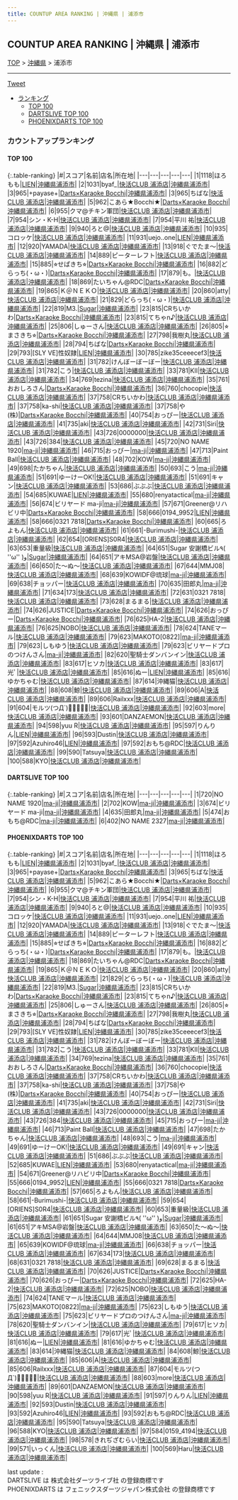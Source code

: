 ```yaml
---
title: COUNTUP AREA RANKING | 沖縄県 | 浦添市
---
```

## COUNTUP AREA RANKING | 沖縄県 | 浦添市

[TOP](/darts/rank/) > [沖縄県](/darts/rank/沖縄県/) > 浦添市

___

<a href="https://twitter.com/share?ref_src=twsrc%5Etfw" data-text="COUNTUP AREA RANKING | 沖縄県浦添市" class="twitter-share-button" data-hashtags="DARTSLIVE,PHOENIXDARTS,darts,ダーツ" data-show-count="false">Tweet</a>

* [ランキング](#カウントアップランキング)
    * [TOP 100](#top-100)
    * [DARTSLIVE TOP 100](#dartslive-top-100)
    * [PHOENIXDARTS TOP 100](#phoenixdarts-top-100)

### カウントアップランキング

#### TOP 100



{:.table-ranking}
|#|スコア|名前|店名|所在地|
|---|---|---|---|---|
|1|1118|<span class="rank-name-pd">ほろもも</span>|<a href="https://vs.phoenixdarts.com/jp/shop/shopDetailInfo/s_47179?s_seq=47179">LIEN</a>|<a href="/darts/rank/沖縄県/浦添市">沖縄県浦添市</a>|
|2|1031|<span class="rank-name-pd">byaf_</span>|<a href="https://vs.phoenixdarts.com/jp/shop/shopDetailInfo/s_81788?s_seq=81788">快活CLUB 浦添店</a>|<a href="/darts/rank/沖縄県/浦添市">沖縄県浦添市</a>|
|3|965|<span class="rank-name-pd">+payase+</span>|<a href="https://vs.phoenixdarts.com/jp/shop/shopDetailInfo/s_77362?s_seq=77362">Darts×Karaoke Bocchi</a>|<a href="/darts/rank/沖縄県/浦添市">沖縄県浦添市</a>|
|3|965|<span class="rank-name-pd">ちばな</span>|<a href="https://vs.phoenixdarts.com/jp/shop/shopDetailInfo/s_81788?s_seq=81788">快活CLUB 浦添店</a>|<a href="/darts/rank/沖縄県/浦添市">沖縄県浦添市</a>|
|5|962|<span class="rank-name-pd">こあら★Bocchi★</span>|<a href="https://vs.phoenixdarts.com/jp/shop/shopDetailInfo/s_77362?s_seq=77362">Darts×Karaoke Bocchi</a>|<a href="/darts/rank/沖縄県/浦添市">沖縄県浦添市</a>|
|6|955|<span class="rank-name-pd">クマ@チキン軍団</span>|<a href="https://vs.phoenixdarts.com/jp/shop/shopDetailInfo/s_81788?s_seq=81788">快活CLUB 浦添店</a>|<a href="/darts/rank/沖縄県/浦添市">沖縄県浦添市</a>|
|7|954|<span class="rank-name-pd">シン・K-H</span>|<a href="https://vs.phoenixdarts.com/jp/shop/shopDetailInfo/s_81788?s_seq=81788">快活CLUB 浦添店</a>|<a href="/darts/rank/沖縄県/浦添市">沖縄県浦添市</a>|
|7|954|<span class="rank-name-pd">平川 祐</span>|<a href="https://vs.phoenixdarts.com/jp/shop/shopDetailInfo/s_81788?s_seq=81788">快活CLUB 浦添店</a>|<a href="/darts/rank/沖縄県/浦添市">沖縄県浦添市</a>|
|9|940|<span class="rank-name-pd">ろと@</span>|<a href="https://vs.phoenixdarts.com/jp/shop/shopDetailInfo/s_81788?s_seq=81788">快活CLUB 浦添店</a>|<a href="/darts/rank/沖縄県/浦添市">沖縄県浦添市</a>|
|10|935|<span class="rank-name-pd">コロッケ</span>|<a href="https://vs.phoenixdarts.com/jp/shop/shopDetailInfo/s_81788?s_seq=81788">快活CLUB 浦添店</a>|<a href="/darts/rank/沖縄県/浦添市">沖縄県浦添市</a>|
|11|931|<span class="rank-name-pd">uejo..one</span>|<a href="https://vs.phoenixdarts.com/jp/shop/shopDetailInfo/s_47179?s_seq=47179">LIEN</a>|<a href="/darts/rank/沖縄県/浦添市">沖縄県浦添市</a>|
|12|920|<span class="rank-name-pd">YAMADA</span>|<a href="https://vs.phoenixdarts.com/jp/shop/shopDetailInfo/s_81788?s_seq=81788">快活CLUB 浦添店</a>|<a href="/darts/rank/沖縄県/浦添市">沖縄県浦添市</a>|
|13|918|<span class="rank-name-pd">ぐでたま〜</span>|<a href="https://vs.phoenixdarts.com/jp/shop/shopDetailInfo/s_81788?s_seq=81788">快活CLUB 浦添店</a>|<a href="/darts/rank/沖縄県/浦添市">沖縄県浦添市</a>|
|14|889|<span class="rank-name-pd">ピーターレフト</span>|<a href="https://vs.phoenixdarts.com/jp/shop/shopDetailInfo/s_81788?s_seq=81788">快活CLUB 浦添店</a>|<a href="/darts/rank/沖縄県/浦添市">沖縄県浦添市</a>|
|15|885|<span class="rank-name-pd">⭐︎せぱきち⭐︎</span>|<a href="https://vs.phoenixdarts.com/jp/shop/shopDetailInfo/s_77362?s_seq=77362">Darts×Karaoke Bocchi</a>|<a href="/darts/rank/沖縄県/浦添市">沖縄県浦添市</a>|
|16|882|<span class="rank-name-pd">どらっち(・ω・)</span>|<a href="https://vs.phoenixdarts.com/jp/shop/shopDetailInfo/s_77362?s_seq=77362">Darts×Karaoke Bocchi</a>|<a href="/darts/rank/沖縄県/浦添市">沖縄県浦添市</a>|
|17|879|<span class="rank-name-pd">も。</span>|<a href="https://vs.phoenixdarts.com/jp/shop/shopDetailInfo/s_81788?s_seq=81788">快活CLUB 浦添店</a>|<a href="/darts/rank/沖縄県/浦添市">沖縄県浦添市</a>|
|18|869|<span class="rank-name-pd">たいちゃん@RDC</span>|<a href="https://vs.phoenixdarts.com/jp/shop/shopDetailInfo/s_77362?s_seq=77362">Darts×Karaoke Bocchi</a>|<a href="/darts/rank/沖縄県/浦添市">沖縄県浦添市</a>|
|19|865|<span class="rank-name-pd">Ｋ＠ＮＥＫＯ</span>|<a href="https://vs.phoenixdarts.com/jp/shop/shopDetailInfo/s_81788?s_seq=81788">快活CLUB 浦添店</a>|<a href="/darts/rank/沖縄県/浦添市">沖縄県浦添市</a>|
|20|860|<span class="rank-name-pd">atty</span>|<a href="https://vs.phoenixdarts.com/jp/shop/shopDetailInfo/s_81788?s_seq=81788">快活CLUB 浦添店</a>|<a href="/darts/rank/沖縄県/浦添市">沖縄県浦添市</a>|
|21|829|<span class="rank-name-pd">どらっち(・ω・)</span>|<a href="https://vs.phoenixdarts.com/jp/shop/shopDetailInfo/s_81788?s_seq=81788">快活CLUB 浦添店</a>|<a href="/darts/rank/沖縄県/浦添市">沖縄県浦添市</a>|
|22|819|<span class="rank-name-pd">M3.</span>|<a href="https://vs.phoenixdarts.com/jp/shop/shopDetailInfo/s_83242?s_seq=83242">Sugar</a>|<a href="/darts/rank/沖縄県/浦添市">沖縄県浦添市</a>|
|23|815|<span class="rank-name-pd">CRちいかわ</span>|<a href="https://vs.phoenixdarts.com/jp/shop/shopDetailInfo/s_77362?s_seq=77362">Darts×Karaoke Bocchi</a>|<a href="/darts/rank/沖縄県/浦添市">沖縄県浦添市</a>|
|23|815|<span class="rank-name-pd">てちゃn♪</span>|<a href="https://vs.phoenixdarts.com/jp/shop/shopDetailInfo/s_81788?s_seq=81788">快活CLUB 浦添店</a>|<a href="/darts/rank/沖縄県/浦添市">沖縄県浦添市</a>|
|25|806|<span class="rank-name-pd">しゅーさん</span>|<a href="https://vs.phoenixdarts.com/jp/shop/shopDetailInfo/s_81788?s_seq=81788">快活CLUB 浦添店</a>|<a href="/darts/rank/沖縄県/浦添市">沖縄県浦添市</a>|
|26|805|<span class="rank-name-pd">⭐︎まさきち⭐︎</span>|<a href="https://vs.phoenixdarts.com/jp/shop/shopDetailInfo/s_77362?s_seq=77362">Darts×Karaoke Bocchi</a>|<a href="/darts/rank/沖縄県/浦添市">沖縄県浦添市</a>|
|27|798|<span class="rank-name-pd">我樹丸</span>|<a href="https://vs.phoenixdarts.com/jp/shop/shopDetailInfo/s_81788?s_seq=81788">快活CLUB 浦添店</a>|<a href="/darts/rank/沖縄県/浦添市">沖縄県浦添市</a>|
|28|794|<span class="rank-name-pd">ちばな</span>|<a href="https://vs.phoenixdarts.com/jp/shop/shopDetailInfo/s_77362?s_seq=77362">Darts×Karaoke Bocchi</a>|<a href="/darts/rank/沖縄県/浦添市">沖縄県浦添市</a>|
|29|793|<span class="rank-name-pd">[SLY VE]性奴隷</span>|<a href="https://vs.phoenixdarts.com/jp/shop/shopDetailInfo/s_47179?s_seq=47179">LIEN</a>|<a href="/darts/rank/沖縄県/浦添市">沖縄県浦添市</a>|
|30|785|<span class="rank-name-pd">zike35ceeecef3</span>|<a href="https://vs.phoenixdarts.com/jp/shop/shopDetailInfo/s_81788?s_seq=81788">快活CLUB 浦添店</a>|<a href="/darts/rank/沖縄県/浦添市">沖縄県浦添市</a>|
|31|782|<span class="rank-name-pd">けんぼーぼーぼー</span>|<a href="https://vs.phoenixdarts.com/jp/shop/shopDetailInfo/s_81788?s_seq=81788">快活CLUB 浦添店</a>|<a href="/darts/rank/沖縄県/浦添市">沖縄県浦添市</a>|
|31|782|<span class="rank-name-pd">こう</span>|<a href="https://vs.phoenixdarts.com/jp/shop/shopDetailInfo/s_81788?s_seq=81788">快活CLUB 浦添店</a>|<a href="/darts/rank/沖縄県/浦添市">沖縄県浦添市</a>|
|33|781|<span class="rank-name-pd">KII</span>|<a href="https://vs.phoenixdarts.com/jp/shop/shopDetailInfo/s_81788?s_seq=81788">快活CLUB 浦添店</a>|<a href="/darts/rank/沖縄県/浦添市">沖縄県浦添市</a>|
|34|769|<span class="rank-name-pd">tezina</span>|<a href="https://vs.phoenixdarts.com/jp/shop/shopDetailInfo/s_81788?s_seq=81788">快活CLUB 浦添店</a>|<a href="/darts/rank/沖縄県/浦添市">沖縄県浦添市</a>|
|35|761|<span class="rank-name-pd">おおしろさん</span>|<a href="https://vs.phoenixdarts.com/jp/shop/shopDetailInfo/s_77362?s_seq=77362">Darts×Karaoke Bocchi</a>|<a href="/darts/rank/沖縄県/浦添市">沖縄県浦添市</a>|
|36|760|<span class="rank-name-pd">chocopie</span>|<a href="https://vs.phoenixdarts.com/jp/shop/shopDetailInfo/s_81788?s_seq=81788">快活CLUB 浦添店</a>|<a href="/darts/rank/沖縄県/浦添市">沖縄県浦添市</a>|
|37|758|<span class="rank-name-pd">CRちいかわ</span>|<a href="https://vs.phoenixdarts.com/jp/shop/shopDetailInfo/s_81788?s_seq=81788">快活CLUB 浦添店</a>|<a href="/darts/rank/沖縄県/浦添市">沖縄県浦添市</a>|
|37|758|<span class="rank-name-pd">ka-shi</span>|<a href="https://vs.phoenixdarts.com/jp/shop/shopDetailInfo/s_81788?s_seq=81788">快活CLUB 浦添店</a>|<a href="/darts/rank/沖縄県/浦添市">沖縄県浦添市</a>|
|37|758|<span class="rank-name-pd">や(株)</span>|<a href="https://vs.phoenixdarts.com/jp/shop/shopDetailInfo/s_77362?s_seq=77362">Darts×Karaoke Bocchi</a>|<a href="/darts/rank/沖縄県/浦添市">沖縄県浦添市</a>|
|40|754|<span class="rank-name-pd">おっぴー</span>|<a href="https://vs.phoenixdarts.com/jp/shop/shopDetailInfo/s_81788?s_seq=81788">快活CLUB 浦添店</a>|<a href="/darts/rank/沖縄県/浦添市">沖縄県浦添市</a>|
|41|735|<span class="rank-name-pd">aki</span>|<a href="https://vs.phoenixdarts.com/jp/shop/shopDetailInfo/s_81788?s_seq=81788">快活CLUB 浦添店</a>|<a href="/darts/rank/沖縄県/浦添市">沖縄県浦添市</a>|
|42|731|<span class="rank-name-pd">Siri</span>|<a href="https://vs.phoenixdarts.com/jp/shop/shopDetailInfo/s_81788?s_seq=81788">快活CLUB 浦添店</a>|<a href="/darts/rank/沖縄県/浦添市">沖縄県浦添市</a>|
|43|726|<span class="rank-name-pd">0000000</span>|<a href="https://vs.phoenixdarts.com/jp/shop/shopDetailInfo/s_81788?s_seq=81788">快活CLUB 浦添店</a>|<a href="/darts/rank/沖縄県/浦添市">沖縄県浦添市</a>|
|43|726|<span class="rank-name-pd">384</span>|<a href="https://vs.phoenixdarts.com/jp/shop/shopDetailInfo/s_81788?s_seq=81788">快活CLUB 浦添店</a>|<a href="/darts/rank/沖縄県/浦添市">沖縄県浦添市</a>|
|45|720|<span class="rank-name-dl">NO NAME 1920</span>|<a href="https://search.dartslive.com/jp/shop/e8747794807910435f9f3321c1147265">ma-ji</a>|<a href="/darts/rank/沖縄県/浦添市">沖縄県浦添市</a>|
|46|715|<span class="rank-name-pd">おっぴー</span>|<a href="https://vs.phoenixdarts.com/jp/shop/shopDetailInfo/s_88930?s_seq=88930">ma-ji</a>|<a href="/darts/rank/沖縄県/浦添市">沖縄県浦添市</a>|
|47|713|<span class="rank-name-pd">Paint Ball</span>|<a href="https://vs.phoenixdarts.com/jp/shop/shopDetailInfo/s_81788?s_seq=81788">快活CLUB 浦添店</a>|<a href="/darts/rank/沖縄県/浦添市">沖縄県浦添市</a>|
|48|702|<span class="rank-name-dl">KOW</span>|<a href="https://search.dartslive.com/jp/shop/e8747794807910435f9f3321c1147265">ma-ji</a>|<a href="/darts/rank/沖縄県/浦添市">沖縄県浦添市</a>|
|49|698|<span class="rank-name-pd">たかちゃん</span>|<a href="https://vs.phoenixdarts.com/jp/shop/shopDetailInfo/s_81788?s_seq=81788">快活CLUB 浦添店</a>|<a href="/darts/rank/沖縄県/浦添市">沖縄県浦添市</a>|
|50|693|<span class="rank-name-pd">こう</span>|<a href="https://vs.phoenixdarts.com/jp/shop/shopDetailInfo/s_88930?s_seq=88930">ma-ji</a>|<a href="/darts/rank/沖縄県/浦添市">沖縄県浦添市</a>|
|51|691|<span class="rank-name-pd">ゆーけーOK!</span>|<a href="https://vs.phoenixdarts.com/jp/shop/shopDetailInfo/s_81788?s_seq=81788">快活CLUB 浦添店</a>|<a href="/darts/rank/沖縄県/浦添市">沖縄県浦添市</a>|
|51|691|<span class="rank-name-pd">キャン</span>|<a href="https://vs.phoenixdarts.com/jp/shop/shopDetailInfo/s_81788?s_seq=81788">快活CLUB 浦添店</a>|<a href="/darts/rank/沖縄県/浦添市">沖縄県浦添市</a>|
|53|686|<span class="rank-name-pd">ぶぶぶ</span>|<a href="https://vs.phoenixdarts.com/jp/shop/shopDetailInfo/s_81788?s_seq=81788">快活CLUB 浦添店</a>|<a href="/darts/rank/沖縄県/浦添市">沖縄県浦添市</a>|
|54|685|<span class="rank-name-pd">KUWAE</span>|<a href="https://vs.phoenixdarts.com/jp/shop/shopDetailInfo/s_47179?s_seq=47179">LIEN</a>|<a href="/darts/rank/沖縄県/浦添市">沖縄県浦添市</a>|
|55|680|<span class="rank-name-pd">renyatactical</span>|<a href="https://vs.phoenixdarts.com/jp/shop/shopDetailInfo/s_88930?s_seq=88930">ma-ji</a>|<a href="/darts/rank/沖縄県/浦添市">沖縄県浦添市</a>|
|56|674|<span class="rank-name-dl">ビリヤード ma-ji</span>|<a href="https://search.dartslive.com/jp/shop/e8747794807910435f9f3321c1147265">ma-ji</a>|<a href="/darts/rank/沖縄県/浦添市">沖縄県浦添市</a>|
|57|671|<span class="rank-name-pd">Greener@リハビリ中</span>|<a href="https://vs.phoenixdarts.com/jp/shop/shopDetailInfo/s_77362?s_seq=77362">Darts×Karaoke Bocchi</a>|<a href="/darts/rank/沖縄県/浦添市">沖縄県浦添市</a>|
|58|666|<span class="rank-name-pd">0194_9952</span>|<a href="https://vs.phoenixdarts.com/jp/shop/shopDetailInfo/s_47179?s_seq=47179">LIEN</a>|<a href="/darts/rank/沖縄県/浦添市">沖縄県浦添市</a>|
|58|666|<span class="rank-name-pd">0321 7818</span>|<a href="https://vs.phoenixdarts.com/jp/shop/shopDetailInfo/s_77362?s_seq=77362">Darts×Karaoke Bocchi</a>|<a href="/darts/rank/沖縄県/浦添市">沖縄県浦添市</a>|
|60|665|<span class="rank-name-pd">ろよもん</span>|<a href="https://vs.phoenixdarts.com/jp/shop/shopDetailInfo/s_81788?s_seq=81788">快活CLUB 浦添店</a>|<a href="/darts/rank/沖縄県/浦添市">沖縄県浦添市</a>|
|61|661|<span class="rank-name-pd">-Burimushi-</span>|<a href="https://vs.phoenixdarts.com/jp/shop/shopDetailInfo/s_81788?s_seq=81788">快活CLUB 浦添店</a>|<a href="/darts/rank/沖縄県/浦添市">沖縄県浦添市</a>|
|62|654|<span class="rank-name-pd">[ORIENS]S0R4</span>|<a href="https://vs.phoenixdarts.com/jp/shop/shopDetailInfo/s_81788?s_seq=81788">快活CLUB 浦添店</a>|<a href="/darts/rank/沖縄県/浦添市">沖縄県浦添市</a>|
|63|653|<span class="rank-name-pd">重量級</span>|<a href="https://vs.phoenixdarts.com/jp/shop/shopDetailInfo/s_81788?s_seq=81788">快活CLUB 浦添店</a>|<a href="/darts/rank/沖縄県/浦添市">沖縄県浦添市</a>|
|64|651|<span class="rank-name-pd">Sugar 安謝橋ビル٩( &#x27;&#x27;ω&#x27;&#x27; )و</span>|<a href="https://vs.phoenixdarts.com/jp/shop/shopDetailInfo/s_83242?s_seq=83242">Sugar</a>|<a href="/darts/rank/沖縄県/浦添市">沖縄県浦添市</a>|
|64|651|<span class="rank-name-pd">アキMSA@岩盤</span>|<a href="https://vs.phoenixdarts.com/jp/shop/shopDetailInfo/s_81788?s_seq=81788">快活CLUB 浦添店</a>|<a href="/darts/rank/沖縄県/浦添市">沖縄県浦添市</a>|
|66|650|<span class="rank-name-pd">た～ぬ～</span>|<a href="https://vs.phoenixdarts.com/jp/shop/shopDetailInfo/s_81788?s_seq=81788">快活CLUB 浦添店</a>|<a href="/darts/rank/沖縄県/浦添市">沖縄県浦添市</a>|
|67|644|<span class="rank-name-pd">MMJ08</span>|<a href="https://vs.phoenixdarts.com/jp/shop/shopDetailInfo/s_81788?s_seq=81788">快活CLUB 浦添店</a>|<a href="/darts/rank/沖縄県/浦添市">沖縄県浦添市</a>|
|68|639|<span class="rank-name-pd">KOWIDF@琉球</span>|<a href="https://vs.phoenixdarts.com/jp/shop/shopDetailInfo/s_88930?s_seq=88930">ma-ji</a>|<a href="/darts/rank/沖縄県/浦添市">沖縄県浦添市</a>|
|69|638|<span class="rank-name-pd">チョッパー</span>|<a href="https://vs.phoenixdarts.com/jp/shop/shopDetailInfo/s_81788?s_seq=81788">快活CLUB 浦添店</a>|<a href="/darts/rank/沖縄県/浦添市">沖縄県浦添市</a>|
|70|635|<span class="rank-name-dl">田郎丸</span>|<a href="https://search.dartslive.com/jp/shop/e8747794807910435f9f3321c1147265">ma-ji</a>|<a href="/darts/rank/沖縄県/浦添市">沖縄県浦添市</a>|
|71|634|<span class="rank-name-pd">173</span>|<a href="https://vs.phoenixdarts.com/jp/shop/shopDetailInfo/s_81788?s_seq=81788">快活CLUB 浦添店</a>|<a href="/darts/rank/沖縄県/浦添市">沖縄県浦添市</a>|
|72|631|<span class="rank-name-pd">0321 7818</span>|<a href="https://vs.phoenixdarts.com/jp/shop/shopDetailInfo/s_81788?s_seq=81788">快活CLUB 浦添店</a>|<a href="/darts/rank/沖縄県/浦添市">沖縄県浦添市</a>|
|73|628|<span class="rank-name-pd">まるまる</span>|<a href="https://vs.phoenixdarts.com/jp/shop/shopDetailInfo/s_81788?s_seq=81788">快活CLUB 浦添店</a>|<a href="/darts/rank/沖縄県/浦添市">沖縄県浦添市</a>|
|74|626|<span class="rank-name-pd">JUSTICE</span>|<a href="https://vs.phoenixdarts.com/jp/shop/shopDetailInfo/s_77362?s_seq=77362">Darts×Karaoke Bocchi</a>|<a href="/darts/rank/沖縄県/浦添市">沖縄県浦添市</a>|
|74|626|<span class="rank-name-pd">おっぴー</span>|<a href="https://vs.phoenixdarts.com/jp/shop/shopDetailInfo/s_77362?s_seq=77362">Darts×Karaoke Bocchi</a>|<a href="/darts/rank/沖縄県/浦添市">沖縄県浦添市</a>|
|76|625|<span class="rank-name-pd">HA-2</span>|<a href="https://vs.phoenixdarts.com/jp/shop/shopDetailInfo/s_81788?s_seq=81788">快活CLUB 浦添店</a>|<a href="/darts/rank/沖縄県/浦添市">沖縄県浦添市</a>|
|76|625|<span class="rank-name-pd">NOBO</span>|<a href="https://vs.phoenixdarts.com/jp/shop/shopDetailInfo/s_81788?s_seq=81788">快活CLUB 浦添店</a>|<a href="/darts/rank/沖縄県/浦添市">沖縄県浦添市</a>|
|78|624|<span class="rank-name-pd">TANEマール</span>|<a href="https://vs.phoenixdarts.com/jp/shop/shopDetailInfo/s_81788?s_seq=81788">快活CLUB 浦添店</a>|<a href="/darts/rank/沖縄県/浦添市">沖縄県浦添市</a>|
|79|623|<span class="rank-name-pd">MAKOTO[0822]</span>|<a href="https://vs.phoenixdarts.com/jp/shop/shopDetailInfo/s_88930?s_seq=88930">ma-ji</a>|<a href="/darts/rank/沖縄県/浦添市">沖縄県浦添市</a>|
|79|623|<span class="rank-name-pd">しもゆう</span>|<a href="https://vs.phoenixdarts.com/jp/shop/shopDetailInfo/s_81788?s_seq=81788">快活CLUB 浦添店</a>|<a href="/darts/rank/沖縄県/浦添市">沖縄県浦添市</a>|
|79|623|<span class="rank-name-pd">ビリヤードプロのつけんさん</span>|<a href="https://vs.phoenixdarts.com/jp/shop/shopDetailInfo/s_88930?s_seq=88930">ma-ji</a>|<a href="/darts/rank/沖縄県/浦添市">沖縄県浦添市</a>|
|82|620|<span class="rank-name-pd">聖騎士ダンバンイン</span>|<a href="https://vs.phoenixdarts.com/jp/shop/shopDetailInfo/s_81788?s_seq=81788">快活CLUB 浦添店</a>|<a href="/darts/rank/沖縄県/浦添市">沖縄県浦添市</a>|
|83|617|<span class="rank-name-pd">ヒソカ</span>|<a href="https://vs.phoenixdarts.com/jp/shop/shopDetailInfo/s_81788?s_seq=81788">快活CLUB 浦添店</a>|<a href="/darts/rank/沖縄県/浦添市">沖縄県浦添市</a>|
|83|617|<span class="rank-name-pd">光ﾟ</span>|<a href="https://vs.phoenixdarts.com/jp/shop/shopDetailInfo/s_81788?s_seq=81788">快活CLUB 浦添店</a>|<a href="/darts/rank/沖縄県/浦添市">沖縄県浦添市</a>|
|85|616|<span class="rank-name-pd">ぬー</span>|<a href="https://vs.phoenixdarts.com/jp/shop/shopDetailInfo/s_47179?s_seq=47179">LIEN</a>|<a href="/darts/rank/沖縄県/浦添市">沖縄県浦添市</a>|
|85|616|<span class="rank-name-pd">ゆかちゃむ</span>|<a href="https://vs.phoenixdarts.com/jp/shop/shopDetailInfo/s_81788?s_seq=81788">快活CLUB 浦添店</a>|<a href="/darts/rank/沖縄県/浦添市">沖縄県浦添市</a>|
|87|614|<span class="rank-name-pd">沖縄猫</span>|<a href="https://vs.phoenixdarts.com/jp/shop/shopDetailInfo/s_81788?s_seq=81788">快活CLUB 浦添店</a>|<a href="/darts/rank/沖縄県/浦添市">沖縄県浦添市</a>|
|88|608|<span class="rank-name-pd">鯨</span>|<a href="https://vs.phoenixdarts.com/jp/shop/shopDetailInfo/s_81788?s_seq=81788">快活CLUB 浦添店</a>|<a href="/darts/rank/沖縄県/浦添市">沖縄県浦添市</a>|
|89|606|<span class="rank-name-pd">A</span>|<a href="https://vs.phoenixdarts.com/jp/shop/shopDetailInfo/s_81788?s_seq=81788">快活CLUB 浦添店</a>|<a href="/darts/rank/沖縄県/浦添市">沖縄県浦添市</a>|
|89|606|<span class="rank-name-pd">Railxxx</span>|<a href="https://vs.phoenixdarts.com/jp/shop/shopDetailInfo/s_81788?s_seq=81788">快活CLUB 浦添店</a>|<a href="/darts/rank/沖縄県/浦添市">沖縄県浦添市</a>|
|91|604|<span class="rank-name-pd">モルツ(つД`)ﾟ･ﾟ･ﾟ</span>|<a href="https://vs.phoenixdarts.com/jp/shop/shopDetailInfo/s_81788?s_seq=81788">快活CLUB 浦添店</a>|<a href="/darts/rank/沖縄県/浦添市">沖縄県浦添市</a>|
|92|603|<span class="rank-name-pd">more</span>|<a href="https://vs.phoenixdarts.com/jp/shop/shopDetailInfo/s_81788?s_seq=81788">快活CLUB 浦添店</a>|<a href="/darts/rank/沖縄県/浦添市">沖縄県浦添市</a>|
|93|601|<span class="rank-name-pd">DANZAEMON</span>|<a href="https://vs.phoenixdarts.com/jp/shop/shopDetailInfo/s_81788?s_seq=81788">快活CLUB 浦添店</a>|<a href="/darts/rank/沖縄県/浦添市">沖縄県浦添市</a>|
|94|598|<span class="rank-name-pd">yuu R</span>|<a href="https://vs.phoenixdarts.com/jp/shop/shopDetailInfo/s_81788?s_seq=81788">快活CLUB 浦添店</a>|<a href="/darts/rank/沖縄県/浦添市">沖縄県浦添市</a>|
|95|597|<span class="rank-name-pd">りんりん</span>|<a href="https://vs.phoenixdarts.com/jp/shop/shopDetailInfo/s_47179?s_seq=47179">LIEN</a>|<a href="/darts/rank/沖縄県/浦添市">沖縄県浦添市</a>|
|96|593|<span class="rank-name-pd">Dustin</span>|<a href="https://vs.phoenixdarts.com/jp/shop/shopDetailInfo/s_81788?s_seq=81788">快活CLUB 浦添店</a>|<a href="/darts/rank/沖縄県/浦添市">沖縄県浦添市</a>|
|97|592|<span class="rank-name-pd">Azuhiro46</span>|<a href="https://vs.phoenixdarts.com/jp/shop/shopDetailInfo/s_47179?s_seq=47179">LIEN</a>|<a href="/darts/rank/沖縄県/浦添市">沖縄県浦添市</a>|
|97|592|<span class="rank-name-pd">おもち@RDC</span>|<a href="https://vs.phoenixdarts.com/jp/shop/shopDetailInfo/s_81788?s_seq=81788">快活CLUB 浦添店</a>|<a href="/darts/rank/沖縄県/浦添市">沖縄県浦添市</a>|
|99|590|<span class="rank-name-pd">Tatsuya</span>|<a href="https://vs.phoenixdarts.com/jp/shop/shopDetailInfo/s_81788?s_seq=81788">快活CLUB 浦添店</a>|<a href="/darts/rank/沖縄県/浦添市">沖縄県浦添市</a>|
|100|588|<span class="rank-name-pd">KYO</span>|<a href="https://vs.phoenixdarts.com/jp/shop/shopDetailInfo/s_81788?s_seq=81788">快活CLUB 浦添店</a>|<a href="/darts/rank/沖縄県/浦添市">沖縄県浦添市</a>|


#### DARTSLIVE TOP 100



{:.table-ranking}
|#|スコア|名前|店名|所在地|
|---|---|---|---|---|
|1|720|<span class="rank-name-dl">NO NAME 1920</span>|<a href="https://search.dartslive.com/jp/shop/e8747794807910435f9f3321c1147265">ma-ji</a>|<a href="/darts/rank/沖縄県/浦添市">沖縄県浦添市</a>|
|2|702|<span class="rank-name-dl">KOW</span>|<a href="https://search.dartslive.com/jp/shop/e8747794807910435f9f3321c1147265">ma-ji</a>|<a href="/darts/rank/沖縄県/浦添市">沖縄県浦添市</a>|
|3|674|<span class="rank-name-dl">ビリヤード ma-ji</span>|<a href="https://search.dartslive.com/jp/shop/e8747794807910435f9f3321c1147265">ma-ji</a>|<a href="/darts/rank/沖縄県/浦添市">沖縄県浦添市</a>|
|4|635|<span class="rank-name-dl">田郎丸</span>|<a href="https://search.dartslive.com/jp/shop/e8747794807910435f9f3321c1147265">ma-ji</a>|<a href="/darts/rank/沖縄県/浦添市">沖縄県浦添市</a>|
|5|474|<span class="rank-name-dl">おもち@RDC</span>|<a href="https://search.dartslive.com/jp/shop/e8747794807910435f9f3321c1147265">ma-ji</a>|<a href="/darts/rank/沖縄県/浦添市">沖縄県浦添市</a>|
|6|402|<span class="rank-name-dl">NO NAME 2327</span>|<a href="https://search.dartslive.com/jp/shop/e8747794807910435f9f3321c1147265">ma-ji</a>|<a href="/darts/rank/沖縄県/浦添市">沖縄県浦添市</a>|


#### PHOENIXDARTS TOP 100



{:.table-ranking}
|#|スコア|名前|店名|所在地|
|---|---|---|---|---|
|1|1118|<span class="rank-name-pd">ほろもも</span>|<a href="https://vs.phoenixdarts.com/jp/shop/shopDetailInfo/s_47179?s_seq=47179">LIEN</a>|<a href="/darts/rank/沖縄県/浦添市">沖縄県浦添市</a>|
|2|1031|<span class="rank-name-pd">byaf_</span>|<a href="https://vs.phoenixdarts.com/jp/shop/shopDetailInfo/s_81788?s_seq=81788">快活CLUB 浦添店</a>|<a href="/darts/rank/沖縄県/浦添市">沖縄県浦添市</a>|
|3|965|<span class="rank-name-pd">+payase+</span>|<a href="https://vs.phoenixdarts.com/jp/shop/shopDetailInfo/s_77362?s_seq=77362">Darts×Karaoke Bocchi</a>|<a href="/darts/rank/沖縄県/浦添市">沖縄県浦添市</a>|
|3|965|<span class="rank-name-pd">ちばな</span>|<a href="https://vs.phoenixdarts.com/jp/shop/shopDetailInfo/s_81788?s_seq=81788">快活CLUB 浦添店</a>|<a href="/darts/rank/沖縄県/浦添市">沖縄県浦添市</a>|
|5|962|<span class="rank-name-pd">こあら★Bocchi★</span>|<a href="https://vs.phoenixdarts.com/jp/shop/shopDetailInfo/s_77362?s_seq=77362">Darts×Karaoke Bocchi</a>|<a href="/darts/rank/沖縄県/浦添市">沖縄県浦添市</a>|
|6|955|<span class="rank-name-pd">クマ@チキン軍団</span>|<a href="https://vs.phoenixdarts.com/jp/shop/shopDetailInfo/s_81788?s_seq=81788">快活CLUB 浦添店</a>|<a href="/darts/rank/沖縄県/浦添市">沖縄県浦添市</a>|
|7|954|<span class="rank-name-pd">シン・K-H</span>|<a href="https://vs.phoenixdarts.com/jp/shop/shopDetailInfo/s_81788?s_seq=81788">快活CLUB 浦添店</a>|<a href="/darts/rank/沖縄県/浦添市">沖縄県浦添市</a>|
|7|954|<span class="rank-name-pd">平川 祐</span>|<a href="https://vs.phoenixdarts.com/jp/shop/shopDetailInfo/s_81788?s_seq=81788">快活CLUB 浦添店</a>|<a href="/darts/rank/沖縄県/浦添市">沖縄県浦添市</a>|
|9|940|<span class="rank-name-pd">ろと@</span>|<a href="https://vs.phoenixdarts.com/jp/shop/shopDetailInfo/s_81788?s_seq=81788">快活CLUB 浦添店</a>|<a href="/darts/rank/沖縄県/浦添市">沖縄県浦添市</a>|
|10|935|<span class="rank-name-pd">コロッケ</span>|<a href="https://vs.phoenixdarts.com/jp/shop/shopDetailInfo/s_81788?s_seq=81788">快活CLUB 浦添店</a>|<a href="/darts/rank/沖縄県/浦添市">沖縄県浦添市</a>|
|11|931|<span class="rank-name-pd">uejo..one</span>|<a href="https://vs.phoenixdarts.com/jp/shop/shopDetailInfo/s_47179?s_seq=47179">LIEN</a>|<a href="/darts/rank/沖縄県/浦添市">沖縄県浦添市</a>|
|12|920|<span class="rank-name-pd">YAMADA</span>|<a href="https://vs.phoenixdarts.com/jp/shop/shopDetailInfo/s_81788?s_seq=81788">快活CLUB 浦添店</a>|<a href="/darts/rank/沖縄県/浦添市">沖縄県浦添市</a>|
|13|918|<span class="rank-name-pd">ぐでたま〜</span>|<a href="https://vs.phoenixdarts.com/jp/shop/shopDetailInfo/s_81788?s_seq=81788">快活CLUB 浦添店</a>|<a href="/darts/rank/沖縄県/浦添市">沖縄県浦添市</a>|
|14|889|<span class="rank-name-pd">ピーターレフト</span>|<a href="https://vs.phoenixdarts.com/jp/shop/shopDetailInfo/s_81788?s_seq=81788">快活CLUB 浦添店</a>|<a href="/darts/rank/沖縄県/浦添市">沖縄県浦添市</a>|
|15|885|<span class="rank-name-pd">⭐︎せぱきち⭐︎</span>|<a href="https://vs.phoenixdarts.com/jp/shop/shopDetailInfo/s_77362?s_seq=77362">Darts×Karaoke Bocchi</a>|<a href="/darts/rank/沖縄県/浦添市">沖縄県浦添市</a>|
|16|882|<span class="rank-name-pd">どらっち(・ω・)</span>|<a href="https://vs.phoenixdarts.com/jp/shop/shopDetailInfo/s_77362?s_seq=77362">Darts×Karaoke Bocchi</a>|<a href="/darts/rank/沖縄県/浦添市">沖縄県浦添市</a>|
|17|879|<span class="rank-name-pd">も。</span>|<a href="https://vs.phoenixdarts.com/jp/shop/shopDetailInfo/s_81788?s_seq=81788">快活CLUB 浦添店</a>|<a href="/darts/rank/沖縄県/浦添市">沖縄県浦添市</a>|
|18|869|<span class="rank-name-pd">たいちゃん@RDC</span>|<a href="https://vs.phoenixdarts.com/jp/shop/shopDetailInfo/s_77362?s_seq=77362">Darts×Karaoke Bocchi</a>|<a href="/darts/rank/沖縄県/浦添市">沖縄県浦添市</a>|
|19|865|<span class="rank-name-pd">Ｋ＠ＮＥＫＯ</span>|<a href="https://vs.phoenixdarts.com/jp/shop/shopDetailInfo/s_81788?s_seq=81788">快活CLUB 浦添店</a>|<a href="/darts/rank/沖縄県/浦添市">沖縄県浦添市</a>|
|20|860|<span class="rank-name-pd">atty</span>|<a href="https://vs.phoenixdarts.com/jp/shop/shopDetailInfo/s_81788?s_seq=81788">快活CLUB 浦添店</a>|<a href="/darts/rank/沖縄県/浦添市">沖縄県浦添市</a>|
|21|829|<span class="rank-name-pd">どらっち(・ω・)</span>|<a href="https://vs.phoenixdarts.com/jp/shop/shopDetailInfo/s_81788?s_seq=81788">快活CLUB 浦添店</a>|<a href="/darts/rank/沖縄県/浦添市">沖縄県浦添市</a>|
|22|819|<span class="rank-name-pd">M3.</span>|<a href="https://vs.phoenixdarts.com/jp/shop/shopDetailInfo/s_83242?s_seq=83242">Sugar</a>|<a href="/darts/rank/沖縄県/浦添市">沖縄県浦添市</a>|
|23|815|<span class="rank-name-pd">CRちいかわ</span>|<a href="https://vs.phoenixdarts.com/jp/shop/shopDetailInfo/s_77362?s_seq=77362">Darts×Karaoke Bocchi</a>|<a href="/darts/rank/沖縄県/浦添市">沖縄県浦添市</a>|
|23|815|<span class="rank-name-pd">てちゃn♪</span>|<a href="https://vs.phoenixdarts.com/jp/shop/shopDetailInfo/s_81788?s_seq=81788">快活CLUB 浦添店</a>|<a href="/darts/rank/沖縄県/浦添市">沖縄県浦添市</a>|
|25|806|<span class="rank-name-pd">しゅーさん</span>|<a href="https://vs.phoenixdarts.com/jp/shop/shopDetailInfo/s_81788?s_seq=81788">快活CLUB 浦添店</a>|<a href="/darts/rank/沖縄県/浦添市">沖縄県浦添市</a>|
|26|805|<span class="rank-name-pd">⭐︎まさきち⭐︎</span>|<a href="https://vs.phoenixdarts.com/jp/shop/shopDetailInfo/s_77362?s_seq=77362">Darts×Karaoke Bocchi</a>|<a href="/darts/rank/沖縄県/浦添市">沖縄県浦添市</a>|
|27|798|<span class="rank-name-pd">我樹丸</span>|<a href="https://vs.phoenixdarts.com/jp/shop/shopDetailInfo/s_81788?s_seq=81788">快活CLUB 浦添店</a>|<a href="/darts/rank/沖縄県/浦添市">沖縄県浦添市</a>|
|28|794|<span class="rank-name-pd">ちばな</span>|<a href="https://vs.phoenixdarts.com/jp/shop/shopDetailInfo/s_77362?s_seq=77362">Darts×Karaoke Bocchi</a>|<a href="/darts/rank/沖縄県/浦添市">沖縄県浦添市</a>|
|29|793|<span class="rank-name-pd">[SLY VE]性奴隷</span>|<a href="https://vs.phoenixdarts.com/jp/shop/shopDetailInfo/s_47179?s_seq=47179">LIEN</a>|<a href="/darts/rank/沖縄県/浦添市">沖縄県浦添市</a>|
|30|785|<span class="rank-name-pd">zike35ceeecef3</span>|<a href="https://vs.phoenixdarts.com/jp/shop/shopDetailInfo/s_81788?s_seq=81788">快活CLUB 浦添店</a>|<a href="/darts/rank/沖縄県/浦添市">沖縄県浦添市</a>|
|31|782|<span class="rank-name-pd">けんぼーぼーぼー</span>|<a href="https://vs.phoenixdarts.com/jp/shop/shopDetailInfo/s_81788?s_seq=81788">快活CLUB 浦添店</a>|<a href="/darts/rank/沖縄県/浦添市">沖縄県浦添市</a>|
|31|782|<span class="rank-name-pd">こう</span>|<a href="https://vs.phoenixdarts.com/jp/shop/shopDetailInfo/s_81788?s_seq=81788">快活CLUB 浦添店</a>|<a href="/darts/rank/沖縄県/浦添市">沖縄県浦添市</a>|
|33|781|<span class="rank-name-pd">KII</span>|<a href="https://vs.phoenixdarts.com/jp/shop/shopDetailInfo/s_81788?s_seq=81788">快活CLUB 浦添店</a>|<a href="/darts/rank/沖縄県/浦添市">沖縄県浦添市</a>|
|34|769|<span class="rank-name-pd">tezina</span>|<a href="https://vs.phoenixdarts.com/jp/shop/shopDetailInfo/s_81788?s_seq=81788">快活CLUB 浦添店</a>|<a href="/darts/rank/沖縄県/浦添市">沖縄県浦添市</a>|
|35|761|<span class="rank-name-pd">おおしろさん</span>|<a href="https://vs.phoenixdarts.com/jp/shop/shopDetailInfo/s_77362?s_seq=77362">Darts×Karaoke Bocchi</a>|<a href="/darts/rank/沖縄県/浦添市">沖縄県浦添市</a>|
|36|760|<span class="rank-name-pd">chocopie</span>|<a href="https://vs.phoenixdarts.com/jp/shop/shopDetailInfo/s_81788?s_seq=81788">快活CLUB 浦添店</a>|<a href="/darts/rank/沖縄県/浦添市">沖縄県浦添市</a>|
|37|758|<span class="rank-name-pd">CRちいかわ</span>|<a href="https://vs.phoenixdarts.com/jp/shop/shopDetailInfo/s_81788?s_seq=81788">快活CLUB 浦添店</a>|<a href="/darts/rank/沖縄県/浦添市">沖縄県浦添市</a>|
|37|758|<span class="rank-name-pd">ka-shi</span>|<a href="https://vs.phoenixdarts.com/jp/shop/shopDetailInfo/s_81788?s_seq=81788">快活CLUB 浦添店</a>|<a href="/darts/rank/沖縄県/浦添市">沖縄県浦添市</a>|
|37|758|<span class="rank-name-pd">や(株)</span>|<a href="https://vs.phoenixdarts.com/jp/shop/shopDetailInfo/s_77362?s_seq=77362">Darts×Karaoke Bocchi</a>|<a href="/darts/rank/沖縄県/浦添市">沖縄県浦添市</a>|
|40|754|<span class="rank-name-pd">おっぴー</span>|<a href="https://vs.phoenixdarts.com/jp/shop/shopDetailInfo/s_81788?s_seq=81788">快活CLUB 浦添店</a>|<a href="/darts/rank/沖縄県/浦添市">沖縄県浦添市</a>|
|41|735|<span class="rank-name-pd">aki</span>|<a href="https://vs.phoenixdarts.com/jp/shop/shopDetailInfo/s_81788?s_seq=81788">快活CLUB 浦添店</a>|<a href="/darts/rank/沖縄県/浦添市">沖縄県浦添市</a>|
|42|731|<span class="rank-name-pd">Siri</span>|<a href="https://vs.phoenixdarts.com/jp/shop/shopDetailInfo/s_81788?s_seq=81788">快活CLUB 浦添店</a>|<a href="/darts/rank/沖縄県/浦添市">沖縄県浦添市</a>|
|43|726|<span class="rank-name-pd">0000000</span>|<a href="https://vs.phoenixdarts.com/jp/shop/shopDetailInfo/s_81788?s_seq=81788">快活CLUB 浦添店</a>|<a href="/darts/rank/沖縄県/浦添市">沖縄県浦添市</a>|
|43|726|<span class="rank-name-pd">384</span>|<a href="https://vs.phoenixdarts.com/jp/shop/shopDetailInfo/s_81788?s_seq=81788">快活CLUB 浦添店</a>|<a href="/darts/rank/沖縄県/浦添市">沖縄県浦添市</a>|
|45|715|<span class="rank-name-pd">おっぴー</span>|<a href="https://vs.phoenixdarts.com/jp/shop/shopDetailInfo/s_88930?s_seq=88930">ma-ji</a>|<a href="/darts/rank/沖縄県/浦添市">沖縄県浦添市</a>|
|46|713|<span class="rank-name-pd">Paint Ball</span>|<a href="https://vs.phoenixdarts.com/jp/shop/shopDetailInfo/s_81788?s_seq=81788">快活CLUB 浦添店</a>|<a href="/darts/rank/沖縄県/浦添市">沖縄県浦添市</a>|
|47|698|<span class="rank-name-pd">たかちゃん</span>|<a href="https://vs.phoenixdarts.com/jp/shop/shopDetailInfo/s_81788?s_seq=81788">快活CLUB 浦添店</a>|<a href="/darts/rank/沖縄県/浦添市">沖縄県浦添市</a>|
|48|693|<span class="rank-name-pd">こう</span>|<a href="https://vs.phoenixdarts.com/jp/shop/shopDetailInfo/s_88930?s_seq=88930">ma-ji</a>|<a href="/darts/rank/沖縄県/浦添市">沖縄県浦添市</a>|
|49|691|<span class="rank-name-pd">ゆーけーOK!</span>|<a href="https://vs.phoenixdarts.com/jp/shop/shopDetailInfo/s_81788?s_seq=81788">快活CLUB 浦添店</a>|<a href="/darts/rank/沖縄県/浦添市">沖縄県浦添市</a>|
|49|691|<span class="rank-name-pd">キャン</span>|<a href="https://vs.phoenixdarts.com/jp/shop/shopDetailInfo/s_81788?s_seq=81788">快活CLUB 浦添店</a>|<a href="/darts/rank/沖縄県/浦添市">沖縄県浦添市</a>|
|51|686|<span class="rank-name-pd">ぶぶぶ</span>|<a href="https://vs.phoenixdarts.com/jp/shop/shopDetailInfo/s_81788?s_seq=81788">快活CLUB 浦添店</a>|<a href="/darts/rank/沖縄県/浦添市">沖縄県浦添市</a>|
|52|685|<span class="rank-name-pd">KUWAE</span>|<a href="https://vs.phoenixdarts.com/jp/shop/shopDetailInfo/s_47179?s_seq=47179">LIEN</a>|<a href="/darts/rank/沖縄県/浦添市">沖縄県浦添市</a>|
|53|680|<span class="rank-name-pd">renyatactical</span>|<a href="https://vs.phoenixdarts.com/jp/shop/shopDetailInfo/s_88930?s_seq=88930">ma-ji</a>|<a href="/darts/rank/沖縄県/浦添市">沖縄県浦添市</a>|
|54|671|<span class="rank-name-pd">Greener@リハビリ中</span>|<a href="https://vs.phoenixdarts.com/jp/shop/shopDetailInfo/s_77362?s_seq=77362">Darts×Karaoke Bocchi</a>|<a href="/darts/rank/沖縄県/浦添市">沖縄県浦添市</a>|
|55|666|<span class="rank-name-pd">0194_9952</span>|<a href="https://vs.phoenixdarts.com/jp/shop/shopDetailInfo/s_47179?s_seq=47179">LIEN</a>|<a href="/darts/rank/沖縄県/浦添市">沖縄県浦添市</a>|
|55|666|<span class="rank-name-pd">0321 7818</span>|<a href="https://vs.phoenixdarts.com/jp/shop/shopDetailInfo/s_77362?s_seq=77362">Darts×Karaoke Bocchi</a>|<a href="/darts/rank/沖縄県/浦添市">沖縄県浦添市</a>|
|57|665|<span class="rank-name-pd">ろよもん</span>|<a href="https://vs.phoenixdarts.com/jp/shop/shopDetailInfo/s_81788?s_seq=81788">快活CLUB 浦添店</a>|<a href="/darts/rank/沖縄県/浦添市">沖縄県浦添市</a>|
|58|661|<span class="rank-name-pd">-Burimushi-</span>|<a href="https://vs.phoenixdarts.com/jp/shop/shopDetailInfo/s_81788?s_seq=81788">快活CLUB 浦添店</a>|<a href="/darts/rank/沖縄県/浦添市">沖縄県浦添市</a>|
|59|654|<span class="rank-name-pd">[ORIENS]S0R4</span>|<a href="https://vs.phoenixdarts.com/jp/shop/shopDetailInfo/s_81788?s_seq=81788">快活CLUB 浦添店</a>|<a href="/darts/rank/沖縄県/浦添市">沖縄県浦添市</a>|
|60|653|<span class="rank-name-pd">重量級</span>|<a href="https://vs.phoenixdarts.com/jp/shop/shopDetailInfo/s_81788?s_seq=81788">快活CLUB 浦添店</a>|<a href="/darts/rank/沖縄県/浦添市">沖縄県浦添市</a>|
|61|651|<span class="rank-name-pd">Sugar 安謝橋ビル٩( &#x27;&#x27;ω&#x27;&#x27; )و</span>|<a href="https://vs.phoenixdarts.com/jp/shop/shopDetailInfo/s_83242?s_seq=83242">Sugar</a>|<a href="/darts/rank/沖縄県/浦添市">沖縄県浦添市</a>|
|61|651|<span class="rank-name-pd">アキMSA@岩盤</span>|<a href="https://vs.phoenixdarts.com/jp/shop/shopDetailInfo/s_81788?s_seq=81788">快活CLUB 浦添店</a>|<a href="/darts/rank/沖縄県/浦添市">沖縄県浦添市</a>|
|63|650|<span class="rank-name-pd">た～ぬ～</span>|<a href="https://vs.phoenixdarts.com/jp/shop/shopDetailInfo/s_81788?s_seq=81788">快活CLUB 浦添店</a>|<a href="/darts/rank/沖縄県/浦添市">沖縄県浦添市</a>|
|64|644|<span class="rank-name-pd">MMJ08</span>|<a href="https://vs.phoenixdarts.com/jp/shop/shopDetailInfo/s_81788?s_seq=81788">快活CLUB 浦添店</a>|<a href="/darts/rank/沖縄県/浦添市">沖縄県浦添市</a>|
|65|639|<span class="rank-name-pd">KOWIDF@琉球</span>|<a href="https://vs.phoenixdarts.com/jp/shop/shopDetailInfo/s_88930?s_seq=88930">ma-ji</a>|<a href="/darts/rank/沖縄県/浦添市">沖縄県浦添市</a>|
|66|638|<span class="rank-name-pd">チョッパー</span>|<a href="https://vs.phoenixdarts.com/jp/shop/shopDetailInfo/s_81788?s_seq=81788">快活CLUB 浦添店</a>|<a href="/darts/rank/沖縄県/浦添市">沖縄県浦添市</a>|
|67|634|<span class="rank-name-pd">173</span>|<a href="https://vs.phoenixdarts.com/jp/shop/shopDetailInfo/s_81788?s_seq=81788">快活CLUB 浦添店</a>|<a href="/darts/rank/沖縄県/浦添市">沖縄県浦添市</a>|
|68|631|<span class="rank-name-pd">0321 7818</span>|<a href="https://vs.phoenixdarts.com/jp/shop/shopDetailInfo/s_81788?s_seq=81788">快活CLUB 浦添店</a>|<a href="/darts/rank/沖縄県/浦添市">沖縄県浦添市</a>|
|69|628|<span class="rank-name-pd">まるまる</span>|<a href="https://vs.phoenixdarts.com/jp/shop/shopDetailInfo/s_81788?s_seq=81788">快活CLUB 浦添店</a>|<a href="/darts/rank/沖縄県/浦添市">沖縄県浦添市</a>|
|70|626|<span class="rank-name-pd">JUSTICE</span>|<a href="https://vs.phoenixdarts.com/jp/shop/shopDetailInfo/s_77362?s_seq=77362">Darts×Karaoke Bocchi</a>|<a href="/darts/rank/沖縄県/浦添市">沖縄県浦添市</a>|
|70|626|<span class="rank-name-pd">おっぴー</span>|<a href="https://vs.phoenixdarts.com/jp/shop/shopDetailInfo/s_77362?s_seq=77362">Darts×Karaoke Bocchi</a>|<a href="/darts/rank/沖縄県/浦添市">沖縄県浦添市</a>|
|72|625|<span class="rank-name-pd">HA-2</span>|<a href="https://vs.phoenixdarts.com/jp/shop/shopDetailInfo/s_81788?s_seq=81788">快活CLUB 浦添店</a>|<a href="/darts/rank/沖縄県/浦添市">沖縄県浦添市</a>|
|72|625|<span class="rank-name-pd">NOBO</span>|<a href="https://vs.phoenixdarts.com/jp/shop/shopDetailInfo/s_81788?s_seq=81788">快活CLUB 浦添店</a>|<a href="/darts/rank/沖縄県/浦添市">沖縄県浦添市</a>|
|74|624|<span class="rank-name-pd">TANEマール</span>|<a href="https://vs.phoenixdarts.com/jp/shop/shopDetailInfo/s_81788?s_seq=81788">快活CLUB 浦添店</a>|<a href="/darts/rank/沖縄県/浦添市">沖縄県浦添市</a>|
|75|623|<span class="rank-name-pd">MAKOTO[0822]</span>|<a href="https://vs.phoenixdarts.com/jp/shop/shopDetailInfo/s_88930?s_seq=88930">ma-ji</a>|<a href="/darts/rank/沖縄県/浦添市">沖縄県浦添市</a>|
|75|623|<span class="rank-name-pd">しもゆう</span>|<a href="https://vs.phoenixdarts.com/jp/shop/shopDetailInfo/s_81788?s_seq=81788">快活CLUB 浦添店</a>|<a href="/darts/rank/沖縄県/浦添市">沖縄県浦添市</a>|
|75|623|<span class="rank-name-pd">ビリヤードプロのつけんさん</span>|<a href="https://vs.phoenixdarts.com/jp/shop/shopDetailInfo/s_88930?s_seq=88930">ma-ji</a>|<a href="/darts/rank/沖縄県/浦添市">沖縄県浦添市</a>|
|78|620|<span class="rank-name-pd">聖騎士ダンバンイン</span>|<a href="https://vs.phoenixdarts.com/jp/shop/shopDetailInfo/s_81788?s_seq=81788">快活CLUB 浦添店</a>|<a href="/darts/rank/沖縄県/浦添市">沖縄県浦添市</a>|
|79|617|<span class="rank-name-pd">ヒソカ</span>|<a href="https://vs.phoenixdarts.com/jp/shop/shopDetailInfo/s_81788?s_seq=81788">快活CLUB 浦添店</a>|<a href="/darts/rank/沖縄県/浦添市">沖縄県浦添市</a>|
|79|617|<span class="rank-name-pd">光ﾟ</span>|<a href="https://vs.phoenixdarts.com/jp/shop/shopDetailInfo/s_81788?s_seq=81788">快活CLUB 浦添店</a>|<a href="/darts/rank/沖縄県/浦添市">沖縄県浦添市</a>|
|81|616|<span class="rank-name-pd">ぬー</span>|<a href="https://vs.phoenixdarts.com/jp/shop/shopDetailInfo/s_47179?s_seq=47179">LIEN</a>|<a href="/darts/rank/沖縄県/浦添市">沖縄県浦添市</a>|
|81|616|<span class="rank-name-pd">ゆかちゃむ</span>|<a href="https://vs.phoenixdarts.com/jp/shop/shopDetailInfo/s_81788?s_seq=81788">快活CLUB 浦添店</a>|<a href="/darts/rank/沖縄県/浦添市">沖縄県浦添市</a>|
|83|614|<span class="rank-name-pd">沖縄猫</span>|<a href="https://vs.phoenixdarts.com/jp/shop/shopDetailInfo/s_81788?s_seq=81788">快活CLUB 浦添店</a>|<a href="/darts/rank/沖縄県/浦添市">沖縄県浦添市</a>|
|84|608|<span class="rank-name-pd">鯨</span>|<a href="https://vs.phoenixdarts.com/jp/shop/shopDetailInfo/s_81788?s_seq=81788">快活CLUB 浦添店</a>|<a href="/darts/rank/沖縄県/浦添市">沖縄県浦添市</a>|
|85|606|<span class="rank-name-pd">A</span>|<a href="https://vs.phoenixdarts.com/jp/shop/shopDetailInfo/s_81788?s_seq=81788">快活CLUB 浦添店</a>|<a href="/darts/rank/沖縄県/浦添市">沖縄県浦添市</a>|
|85|606|<span class="rank-name-pd">Railxxx</span>|<a href="https://vs.phoenixdarts.com/jp/shop/shopDetailInfo/s_81788?s_seq=81788">快活CLUB 浦添店</a>|<a href="/darts/rank/沖縄県/浦添市">沖縄県浦添市</a>|
|87|604|<span class="rank-name-pd">モルツ(つД`)ﾟ･ﾟ･ﾟ</span>|<a href="https://vs.phoenixdarts.com/jp/shop/shopDetailInfo/s_81788?s_seq=81788">快活CLUB 浦添店</a>|<a href="/darts/rank/沖縄県/浦添市">沖縄県浦添市</a>|
|88|603|<span class="rank-name-pd">more</span>|<a href="https://vs.phoenixdarts.com/jp/shop/shopDetailInfo/s_81788?s_seq=81788">快活CLUB 浦添店</a>|<a href="/darts/rank/沖縄県/浦添市">沖縄県浦添市</a>|
|89|601|<span class="rank-name-pd">DANZAEMON</span>|<a href="https://vs.phoenixdarts.com/jp/shop/shopDetailInfo/s_81788?s_seq=81788">快活CLUB 浦添店</a>|<a href="/darts/rank/沖縄県/浦添市">沖縄県浦添市</a>|
|90|598|<span class="rank-name-pd">yuu R</span>|<a href="https://vs.phoenixdarts.com/jp/shop/shopDetailInfo/s_81788?s_seq=81788">快活CLUB 浦添店</a>|<a href="/darts/rank/沖縄県/浦添市">沖縄県浦添市</a>|
|91|597|<span class="rank-name-pd">りんりん</span>|<a href="https://vs.phoenixdarts.com/jp/shop/shopDetailInfo/s_47179?s_seq=47179">LIEN</a>|<a href="/darts/rank/沖縄県/浦添市">沖縄県浦添市</a>|
|92|593|<span class="rank-name-pd">Dustin</span>|<a href="https://vs.phoenixdarts.com/jp/shop/shopDetailInfo/s_81788?s_seq=81788">快活CLUB 浦添店</a>|<a href="/darts/rank/沖縄県/浦添市">沖縄県浦添市</a>|
|93|592|<span class="rank-name-pd">Azuhiro46</span>|<a href="https://vs.phoenixdarts.com/jp/shop/shopDetailInfo/s_47179?s_seq=47179">LIEN</a>|<a href="/darts/rank/沖縄県/浦添市">沖縄県浦添市</a>|
|93|592|<span class="rank-name-pd">おもち@RDC</span>|<a href="https://vs.phoenixdarts.com/jp/shop/shopDetailInfo/s_81788?s_seq=81788">快活CLUB 浦添店</a>|<a href="/darts/rank/沖縄県/浦添市">沖縄県浦添市</a>|
|95|590|<span class="rank-name-pd">Tatsuya</span>|<a href="https://vs.phoenixdarts.com/jp/shop/shopDetailInfo/s_81788?s_seq=81788">快活CLUB 浦添店</a>|<a href="/darts/rank/沖縄県/浦添市">沖縄県浦添市</a>|
|96|588|<span class="rank-name-pd">KYO</span>|<a href="https://vs.phoenixdarts.com/jp/shop/shopDetailInfo/s_81788?s_seq=81788">快活CLUB 浦添店</a>|<a href="/darts/rank/沖縄県/浦添市">沖縄県浦添市</a>|
|97|584|<span class="rank-name-pd">0159_4194</span>|<a href="https://vs.phoenixdarts.com/jp/shop/shopDetailInfo/s_81788?s_seq=81788">快活CLUB 浦添店</a>|<a href="/darts/rank/沖縄県/浦添市">沖縄県浦添市</a>|
|98|578|<span class="rank-name-pd">きれぢざむらい</span>|<a href="https://vs.phoenixdarts.com/jp/shop/shopDetailInfo/s_81788?s_seq=81788">快活CLUB 浦添店</a>|<a href="/darts/rank/沖縄県/浦添市">沖縄県浦添市</a>|
|99|571|<span class="rank-name-pd">いっくん</span>|<a href="https://vs.phoenixdarts.com/jp/shop/shopDetailInfo/s_81788?s_seq=81788">快活CLUB 浦添店</a>|<a href="/darts/rank/沖縄県/浦添市">沖縄県浦添市</a>|
|100|569|<span class="rank-name-pd">Haru</span>|<a href="https://vs.phoenixdarts.com/jp/shop/shopDetailInfo/s_81788?s_seq=81788">快活CLUB 浦添店</a>|<a href="/darts/rank/沖縄県/浦添市">沖縄県浦添市</a>|


<div class="footer border-top border-gray-light mt-5 pt-3 text-right text-gray">
    last update : <span style="font-weight: italic" id="foot_last_modified"></span><br />
    DARTSLIVE は 株式会社ダーツライブ社 の登録商標です<br />
    PHOENIXDARTS は フェニックスダーツジャパン株式会社 の登録商標です<br />
</div>

<script src="https://cdnjs.cloudflare.com/ajax/libs/jquery.tablesorter/2.31.3/js/jquery.tablesorter.min.js" integrity="sha512-qzgd5cYSZcosqpzpn7zF2ZId8f/8CHmFKZ8j7mU4OUXTNRd5g+ZHBPsgKEwoqxCtdQvExE5LprwwPAgoicguNg==" crossorigin="anonymous" referrerpolicy="no-referrer"></script>
<link rel="stylesheet" href="https://cdnjs.cloudflare.com/ajax/libs/jquery.tablesorter/2.31.3/css/theme.default.min.css" integrity="sha512-wghhOJkjQX0Lh3NSWvNKeZ0ZpNn+SPVXX1Qyc9OCaogADktxrBiBdKGDoqVUOyhStvMBmJQ8ZdMHiR3wuEq8+w==" crossorigin="anonymous" referrerpolicy="no-referrer" />
<script>
$(function() {
    $(".table-ranking").tablesorter({sortList:[[0, 0]]});
    $("#foot_last_modified").text(formatDate(new Date(document.lastModified), 'yyyy-MM-dd HH:mm:ss'));
});
</script>

<script async src="https://platform.twitter.com/widgets.js" charset="utf-8"></script>